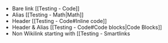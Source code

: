 - Bare link [[Testing - Code]]
- Alias [[Testing - Math|Math]]
- Header [[Testing - Code#Inline code]]
- Header & Alias [[Testing - Code#Code blocks|Code Blocks]]
- Non Wikilink starting with [[Testing - Smartlinks
